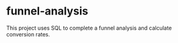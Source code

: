 # funnel-analysis
This project uses SQL to complete a funnel analysis and calculate conversion rates.
